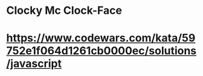 # Clocky Mc Clock-Face
# https://www.codewars.com/kata/59752e1f064d1261cb0000ec/solutions/javascript